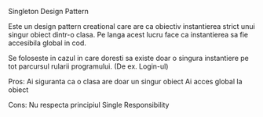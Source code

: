 Singleton Design Pattern

Este un design pattern creational care are ca obiectiv instantierea strict unui singur obiect dintr-o clasa. Pe langa acest lucru face ca instantierea sa fie accesibila global in cod.

Se foloseste in cazul in care doresti sa existe doar o singura instantiere pe tot parcursul rularii programului. (De ex. Login-ul)

Pros:
	Ai siguranta ca o clasa are doar un singur obiect
	Ai acces global la obiect
	
Cons:
	Nu respecta principiul Single Responsibility
	